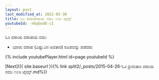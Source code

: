 ```yaml
---
layout: post
last_modified_at: 2021-03-30
title: ಓಂ ಕಾಮದೇವಾಯ ನಮಃ ೧೦೮ ಟೈಮ್ಸ್
youtubeId: -n6qGodE-cI
---
```

 
 
 ಓಂ ವರಾಯ ವರಾಹಯ ನಮಃ  
 
 -  ಯಾರು ವರಾಹ (ವಿಷ್ಣುವಿನ ಅವತಾರ) ರೂಪವನ್ನು ಪಡೆದರು 
 
  
 
  
 
 
 
 
 
 


{% include youtubePlayer.html id=page.youtubeId %}
 
[Next]({{ site.baseurl }}{% link  split2/_posts/2015-04-26-ಓಂ ಶ್ರೀಮತಾಂ ವರಾಯ ನಮಃ ೧೦೮ ಟೈಮ್ಸ್.md%})
 
